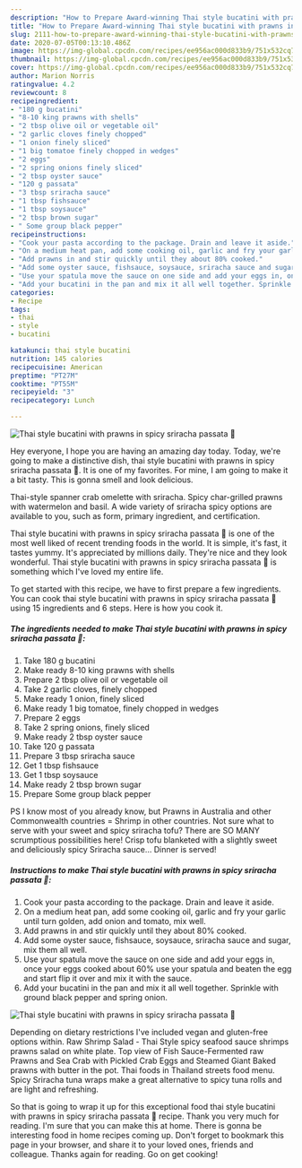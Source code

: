 ```yaml
---
description: "How to Prepare Award-winning Thai style bucatini with prawns in spicy sriracha passata 🍝"
title: "How to Prepare Award-winning Thai style bucatini with prawns in spicy sriracha passata 🍝"
slug: 2111-how-to-prepare-award-winning-thai-style-bucatini-with-prawns-in-spicy-sriracha-passata
date: 2020-07-05T00:13:10.486Z
image: https://img-global.cpcdn.com/recipes/ee956ac000d833b9/751x532cq70/thai-style-bucatini-with-prawns-in-spicy-sriracha-passata-🍝-recipe-main-photo.jpg
thumbnail: https://img-global.cpcdn.com/recipes/ee956ac000d833b9/751x532cq70/thai-style-bucatini-with-prawns-in-spicy-sriracha-passata-🍝-recipe-main-photo.jpg
cover: https://img-global.cpcdn.com/recipes/ee956ac000d833b9/751x532cq70/thai-style-bucatini-with-prawns-in-spicy-sriracha-passata-🍝-recipe-main-photo.jpg
author: Marion Norris
ratingvalue: 4.2
reviewcount: 8
recipeingredient:
- "180 g bucatini"
- "8-10 king prawns with shells"
- "2 tbsp olive oil or vegetable oil"
- "2 garlic cloves finely chopped"
- "1 onion finely sliced"
- "1 big tomatoe finely chopped in wedges"
- "2 eggs"
- "2 spring onions finely sliced"
- "2 tbsp oyster sauce"
- "120 g passata"
- "3 tbsp sriracha sauce"
- "1 tbsp fishsauce"
- "1 tbsp soysauce"
- "2 tbsp brown sugar"
- " Some group black pepper"
recipeinstructions:
- "Cook your pasta according to the package. Drain and leave it aside."
- "On a medium heat pan, add some cooking oil, garlic and fry your garlic until turn golden, add onion and tomato, mix well."
- "Add prawns in and stir quickly until they about 80% cooked."
- "Add some oyster sauce, fishsauce, soysauce, sriracha sauce and sugar, mix them all well."
- "Use your spatula move the sauce on one side and add your eggs in, once your eggs cooked about 60% use your spatula and beaten the egg and start flip it over and mix it with the sauce."
- "Add your bucatini in the pan and mix it all well together. Sprinkle with ground black pepper and spring onion."
categories:
- Recipe
tags:
- thai
- style
- bucatini

katakunci: thai style bucatini 
nutrition: 145 calories
recipecuisine: American
preptime: "PT27M"
cooktime: "PT55M"
recipeyield: "3"
recipecategory: Lunch

---
```



![Thai style bucatini with prawns in spicy sriracha passata 🍝](https://img-global.cpcdn.com/recipes/ee956ac000d833b9/751x532cq70/thai-style-bucatini-with-prawns-in-spicy-sriracha-passata-🍝-recipe-main-photo.jpg)

Hey everyone, I hope you are having an amazing day today. Today, we're going to make a distinctive dish, thai style bucatini with prawns in spicy sriracha passata 🍝. It is one of my favorites. For mine, I am going to make it a bit tasty. This is gonna smell and look delicious.

Thai-style spanner crab omelette with sriracha. Spicy char-grilled prawns with watermelon and basil. A wide variety of sriracha spicy options are available to you, such as form, primary ingredient, and certification.

Thai style bucatini with prawns in spicy sriracha passata 🍝 is one of the most well liked of recent trending foods in the world. It is simple, it's fast, it tastes yummy. It's appreciated by millions daily. They're nice and they look wonderful. Thai style bucatini with prawns in spicy sriracha passata 🍝 is something which I've loved my entire life.


To get started with this recipe, we have to first prepare a few ingredients. You can cook thai style bucatini with prawns in spicy sriracha passata 🍝 using 15 ingredients and 6 steps. Here is how you cook it.

<!--inarticleads1-->

##### The ingredients needed to make Thai style bucatini with prawns in spicy sriracha passata 🍝:

1. Take 180 g bucatini
1. Make ready 8-10 king prawns with shells
1. Prepare 2 tbsp olive oil or vegetable oil
1. Take 2 garlic cloves, finely chopped
1. Make ready 1 onion, finely sliced
1. Make ready 1 big tomatoe, finely chopped in wedges
1. Prepare 2 eggs
1. Take 2 spring onions, finely sliced
1. Make ready 2 tbsp oyster sauce
1. Take 120 g passata
1. Prepare 3 tbsp sriracha sauce
1. Get 1 tbsp fishsauce
1. Get 1 tbsp soysauce
1. Make ready 2 tbsp brown sugar
1. Prepare  Some group black pepper


PS I know most of you already know, but Prawns in Australia and other Commonwealth countries = Shrimp in other countries. Not sure what to serve with your sweet and spicy sriracha tofu? There are SO MANY scrumptious possibilities here! Crisp tofu blanketed with a slightly sweet and deliciously spicy Sriracha sauce… Dinner is served! 

<!--inarticleads2-->

##### Instructions to make Thai style bucatini with prawns in spicy sriracha passata 🍝:

1. Cook your pasta according to the package. Drain and leave it aside.
1. On a medium heat pan, add some cooking oil, garlic and fry your garlic until turn golden, add onion and tomato, mix well.
1. Add prawns in and stir quickly until they about 80% cooked.
1. Add some oyster sauce, fishsauce, soysauce, sriracha sauce and sugar, mix them all well.
1. Use your spatula move the sauce on one side and add your eggs in, once your eggs cooked about 60% use your spatula and beaten the egg and start flip it over and mix it with the sauce.
1. Add your bucatini in the pan and mix it all well together. Sprinkle with ground black pepper and spring onion.
<img src="//assets-global.cpcdn.com/assets/icons/button_play-2c75c40dde080a61004c1f40b05d8f140eaff45d7e9e6481dc71c63d2e7c4909.png" alt="Thai style bucatini with prawns in spicy sriracha passata 🍝">

Depending on dietary restrictions I&#39;ve included vegan and gluten-free options within. Raw Shrimp Salad - Thai Style spicy seafood sauce shrimps prawns salad on white plate. Top view of Fish Sauce-Fermented raw Prawns and Sea Crab with Pickled Crab Eggs and Steamed Giant Baked prawns with butter in the pot. Thai foods in Thailand streets food menu. Spicy Sriracha tuna wraps make a great alternative to spicy tuna rolls and are light and refreshing. 

So that is going to wrap it up for this exceptional food thai style bucatini with prawns in spicy sriracha passata 🍝 recipe. Thank you very much for reading. I'm sure that you can make this at home. There is gonna be interesting food in home recipes coming up. Don't forget to bookmark this page in your browser, and share it to your loved ones, friends and colleague. Thanks again for reading. Go on get cooking!
